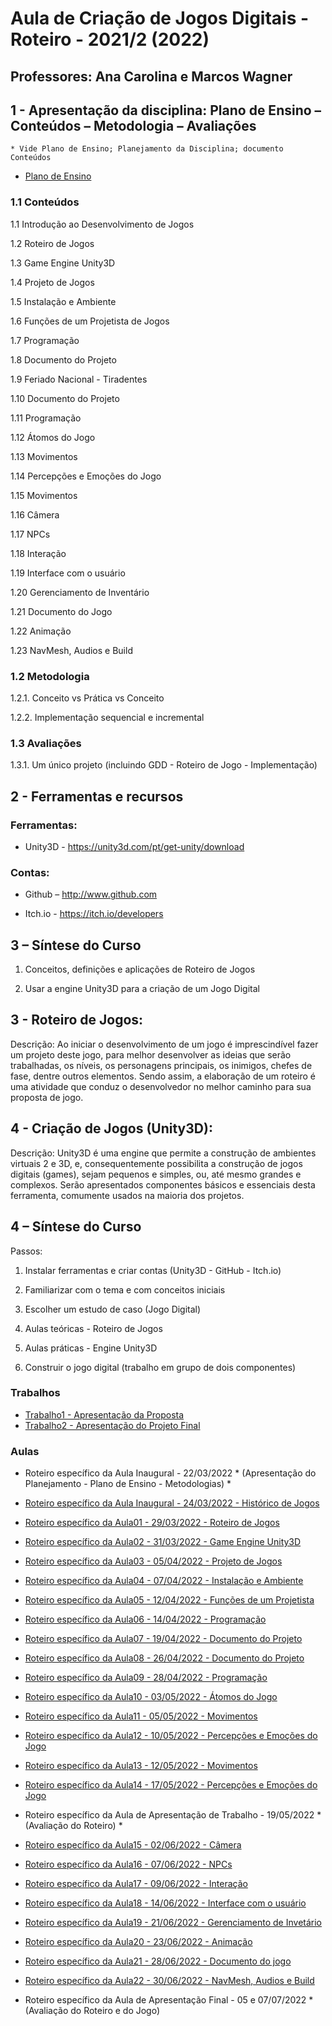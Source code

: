 # Aula de Criação de Jogos Digitais - Roteiro - 2021/2 (2022)
## Professores: Ana Carolina e Marcos Wagner

## 1 - Apresentação da disciplina: Plano de Ensino – Conteúdos – Metodologia – Avaliações
	* Vide Plano de Ensino; Planejamento da Disciplina; documento Conteúdos

- [Plano de Ensino](https://github.com/marcoswagner-commits/jogos_digitais/files/8312251/plano_ensino_CJD_2021_2.pdf)


### 1.1 Conteúdos

1.1 Introdução ao Desenvolvimento de Jogos

1.2 Roteiro de Jogos

1.3 Game Engine Unity3D

1.4 Projeto de Jogos

1.5 Instalação e Ambiente

1.6 Funções de um Projetista de Jogos

1.7 Programação

1.8 Documento do Projeto

1.9 Feriado Nacional - Tiradentes

1.10 Documento do Projeto

1.11 Programação

1.12 Átomos do Jogo

1.13 Movimentos

1.14 Percepções e Emoções do Jogo

1.15 Movimentos

1.16 Câmera

1.17 NPCs

1.18 Interação

1.19 Interface com o usuário

1.20 Gerenciamento de Inventário

1.21 Documento do Jogo

1.22 Animação

1.23 NavMesh, Audios e Build


### 1.2 Metodologia

1.2.1. Conceito vs Prática vs Conceito

1.2.2. Implementação sequencial e incremental

### 1.3 Avaliações

1.3.1. Um único projeto (incluindo GDD - Roteiro de Jogo - Implementação)


## 2  - Ferramentas e recursos

### Ferramentas:

- Unity3D - https://unity3d.com/pt/get-unity/download

### Contas:

- Github – http://www.github.com 

- Itch.io - https://itch.io/developers

## 3 – Síntese do Curso

1. Conceitos, definições e aplicações de Roteiro de Jogos 

2. Usar a engine Unity3D para a criação de um Jogo Digital

## 3 - Roteiro de Jogos:
Descrição: Ao iniciar o desenvolvimento de um jogo é imprescindível fazer um projeto deste jogo, para melhor desenvolver as ideias que serão trabalhadas, os níveis, os personagens principais, os inimigos, chefes de fase, dentre outros elementos. Sendo assim, a elaboração de um roteiro é uma atividade que conduz o desenvolvedor no melhor caminho para sua proposta de jogo. 

## 4 - Criação de Jogos (Unity3D):
Descrição: Unity3D é uma engine que permite a construção de ambientes virtuais 2 e 3D, e, consequentemente possibilita a construção de jogos digitais (games), sejam pequenos e simples, ou, até mesmo grandes e complexos. Serão apresentados componentes básicos e essenciais desta ferramenta, comumente usados na maioria dos projetos. 


## 4 – Síntese do Curso
Passos:
1. Instalar ferramentas e criar contas (Unity3D - GitHub - Itch.io)

2. Familiarizar com o tema e com conceitos iniciais

3. Escolher um estudo de caso (Jogo Digital)

4. Aulas teóricas - Roteiro de Jogos

5. Aulas práticas - Engine Unity3D

6. Construir o jogo digital (trabalho em grupo de dois componentes)

### Trabalhos
- [Trabalho1 - Apresentação da Proposta]()
- [Trabalho2 - Apresentação do Projeto Final]()

### Aulas
- Roteiro específico da Aula Inaugural  - 22/03/2022 * (Apresentação do Planejamento - Plano de Ensino - Metodologias) *
- [Roteiro específico da Aula Inaugural  - 24/03/2022 - Histórico de Jogos](https://github.com/marcoswagner-commits/jogos_digitais/tree/documentos/documentos/aula00.md) 
- [Roteiro específico da Aula01 - 29/03/2022 - Roteiro de Jogos](https://github.com/marcoswagner-commits/jogos_digitais/tree/documentos/documentos/aula01.md)
- [Roteiro específico da Aula02 - 31/03/2022 - Game Engine Unity3D](https://github.com/marcoswagner-commits/jogos_digitais/tree/documentos/documentos/aula02.md)
- [Roteiro específico da Aula03 - 05/04/2022 - Projeto de Jogos]()
- [Roteiro específico da Aula04 - 07/04/2022 - Instalação e Ambiente](https://github.com/marcoswagner-commits/jogos_digitais/tree/documentos/documentos/aula04.md)
- [Roteiro específico da Aula05 - 12/04/2022 - Funções de um Projetista]()
- [Roteiro específico da Aula06 - 14/04/2022 - Programação](https://github.com/marcoswagner-commits/jogos_digitais/tree/documentos/documentos/aula06.md)
- [Roteiro específico da Aula07 - 19/04/2022 - Documento do Projeto]()
- [Roteiro específico da Aula08 - 26/04/2022 - Documento do Projeto ]()
- [Roteiro específico da Aula09 - 28/04/2022 - Programação](https://github.com/marcoswagner-commits/jogos_digitais/tree/documentos/documentos/aula09.md)
- [Roteiro específico da Aula10 - 03/05/2022 - Átomos do Jogo]()
- [Roteiro específico da Aula11 - 05/05/2022 - Movimentos](https://github.com/marcoswagner-commits/jogos_digitais/tree/documentos/documentos/aula11.md)
- [Roteiro específico da Aula12 - 10/05/2022 - Percepções e Emoções do Jogo]()
- [Roteiro específico da Aula13 - 12/05/2022 - Movimentos](https://github.com/marcoswagner-commits/jogos_digitais/tree/documentos/documentos/aula13.md)
- [Roteiro específico da Aula14 - 17/05/2022 - Percepções e Emoções do Jogo]()

- Roteiro específico da Aula de Apresentação de Trabalho  - 19/05/2022 * (Avaliação do Roteiro) *

- [Roteiro específico da Aula15 - 02/06/2022 - Câmera](https://github.com/marcoswagner-commits/jogos_digitais/tree/documentos/documentos/aula15.md)
- [Roteiro específico da Aula16 - 07/06/2022 - NPCs]()
- [Roteiro específico da Aula17 - 09/06/2022 - Interação](https://github.com/marcoswagner-commits/jogos_digitais/tree/documentos/documentos/aula17.md)
- [Roteiro específico da Aula18 - 14/06/2022 - Interface com o usuário]()
- [Roteiro específico da Aula19 - 21/06/2022 - Gerenciamento de Invetário]()
- [Roteiro específico da Aula20 - 23/06/2022 - Animação](https://github.com/marcoswagner-commits/jogos_digitais/tree/documentos/documentos/aula20.md)
- [Roteiro específico da Aula21 - 28/06/2022 - Documento do jogo]()
- [Roteiro específico da Aula22 - 30/06/2022 - NavMesh, Audios e Build](https://github.com/marcoswagner-commits/jogos_digitais/tree/documentos/documentos/aula22.md)

- Roteiro específico da Aula de Apresentação Final - 05 e 07/07/2022 * (Avaliação do Roteiro e do Jogo) 



